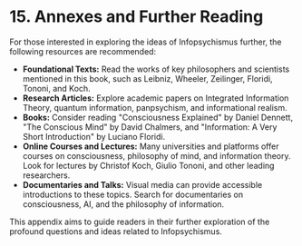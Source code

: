 # 15. Annexes and Further Reading

For those interested in exploring the ideas of Infopsychismus further, the following resources are recommended:

- **Foundational Texts:** Read the works of key philosophers and scientists mentioned in this book, such as Leibniz, Wheeler, Zeilinger, Floridi, Tononi, and Koch.
- **Research Articles:** Explore academic papers on Integrated Information Theory, quantum information, panpsychism, and informational realism.
- **Books:** Consider reading "Consciousness Explained" by Daniel Dennett, "The Conscious Mind" by David Chalmers, and "Information: A Very Short Introduction" by Luciano Floridi.
- **Online Courses and Lectures:** Many universities and platforms offer courses on consciousness, philosophy of mind, and information theory. Look for lectures by Christof Koch, Giulio Tononi, and other leading researchers.
- **Documentaries and Talks:** Visual media can provide accessible introductions to these topics. Search for documentaries on consciousness, AI, and the philosophy of information.

This appendix aims to guide readers in their further exploration of the profound questions and ideas related to Infopsychismus.
